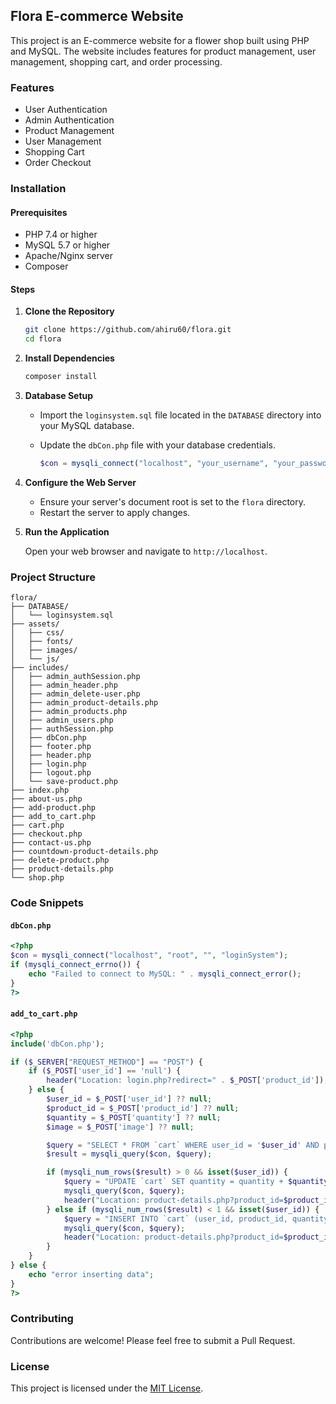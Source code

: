 ## Flora E-commerce Website

This project is an E-commerce website for a flower shop built using PHP and MySQL. The website includes features for product management, user management, shopping cart, and order processing.

### Features

- User Authentication
- Admin Authentication
- Product Management
- User Management
- Shopping Cart
- Order Checkout

### Installation

#### Prerequisites

- PHP 7.4 or higher
- MySQL 5.7 or higher
- Apache/Nginx server
- Composer

#### Steps

1. **Clone the Repository**

   ```bash
   git clone https://github.com/ahiru60/flora.git
   cd flora
   ```

2. **Install Dependencies**

   ```bash
   composer install
   ```

3. **Database Setup**

   - Import the `loginsystem.sql` file located in the `DATABASE` directory into your MySQL database.
   - Update the `dbCon.php` file with your database credentials.

     ```php
     $con = mysqli_connect("localhost", "your_username", "your_password", "your_database");
     ```

4. **Configure the Web Server**

   - Ensure your server's document root is set to the `flora` directory.
   - Restart the server to apply changes.

5. **Run the Application**

   Open your web browser and navigate to `http://localhost`.

### Project Structure

```plaintext
flora/
├── DATABASE/
│   └── loginsystem.sql
├── assets/
│   ├── css/
│   ├── fonts/
│   ├── images/
│   └── js/
├── includes/
│   ├── admin_authSession.php
│   ├── admin_header.php
│   ├── admin_delete-user.php
│   ├── admin_product-details.php
│   ├── admin_products.php
│   ├── admin_users.php
│   ├── authSession.php
│   ├── dbCon.php
│   ├── footer.php
│   ├── header.php
│   ├── login.php
│   ├── logout.php
│   └── save-product.php
├── index.php
├── about-us.php
├── add-product.php
├── add_to_cart.php
├── cart.php
├── checkout.php
├── contact-us.php
├── countdown-product-details.php
├── delete-product.php
├── product-details.php
└── shop.php
```

### Code Snippets

#### `dbCon.php`

```php
<?php
$con = mysqli_connect("localhost", "root", "", "loginSystem");
if (mysqli_connect_errno()) {
    echo "Failed to connect to MySQL: " . mysqli_connect_error();
}
?>
```

#### `add_to_cart.php`

```php
<?php
include('dbCon.php');

if ($_SERVER["REQUEST_METHOD"] == "POST") {
    if ($_POST['user_id'] == 'null') {
        header("Location: login.php?redirect=" . $_POST['product_id']);
    } else {
        $user_id = $_POST['user_id'] ?? null;
        $product_id = $_POST['product_id'] ?? null;
        $quantity = $_POST['quantity'] ?? null;
        $image = $_POST['image'] ?? null;

        $query = "SELECT * FROM `cart` WHERE user_id = '$user_id' AND product_id = '$product_id'";
        $result = mysqli_query($con, $query);

        if (mysqli_num_rows($result) > 0 && isset($user_id)) {
            $query = "UPDATE `cart` SET quantity = quantity + $quantity WHERE user_id = '$user_id' AND product_id = '$product_id'";
            mysqli_query($con, $query);
            header("Location: product-details.php?product_id=$product_id");
        } else if (mysqli_num_rows($result) < 1 && isset($user_id)) {
            $query = "INSERT INTO `cart` (user_id, product_id, quantity, img) VALUES ('$user_id', '$product_id', '$quantity', '$image')";
            mysqli_query($con, $query);
            header("Location: product-details.php?product_id=$product_id");
        }
    }
} else {
    echo "error inserting data";
}
?>
```

### Contributing

Contributions are welcome! Please feel free to submit a Pull Request.

### License

This project is licensed under the [MIT License](LICENSE).

